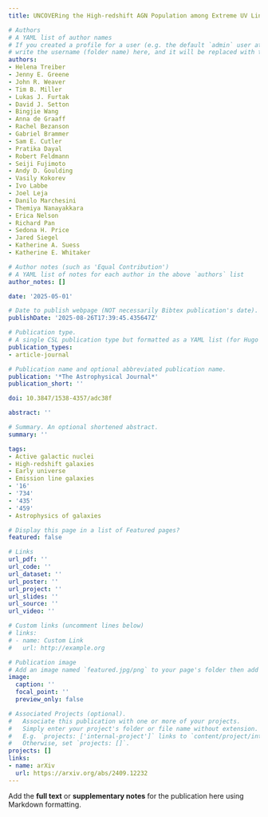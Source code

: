 ```yaml
---
title: UNCOVERing the High-redshift AGN Population among Extreme UV Line Emitters

# Authors
# A YAML list of author names
# If you created a profile for a user (e.g. the default `admin` user at `content/authors/admin/`), 
# write the username (folder name) here, and it will be replaced with their full name and linked to their profile.
authors:
- Helena Treiber
- Jenny E. Greene
- John R. Weaver
- Tim B. Miller
- Lukas J. Furtak
- David J. Setton
- Bingjie Wang
- Anna de Graaff
- Rachel Bezanson
- Gabriel Brammer
- Sam E. Cutler
- Pratika Dayal
- Robert Feldmann
- Seiji Fujimoto
- Andy D. Goulding
- Vasily Kokorev
- Ivo Labbe
- Joel Leja
- Danilo Marchesini
- Themiya Nanayakkara
- Erica Nelson
- Richard Pan
- Sedona H. Price
- Jared Siegel
- Katherine A. Suess
- Katherine E. Whitaker

# Author notes (such as 'Equal Contribution')
# A YAML list of notes for each author in the above `authors` list
author_notes: []

date: '2025-05-01'

# Date to publish webpage (NOT necessarily Bibtex publication's date).
publishDate: '2025-08-26T17:39:45.435647Z'

# Publication type.
# A single CSL publication type but formatted as a YAML list (for Hugo requirements).
publication_types:
- article-journal

# Publication name and optional abbreviated publication name.
publication: '*The Astrophysical Journal*'
publication_short: ''

doi: 10.3847/1538-4357/adc38f

abstract: ''

# Summary. An optional shortened abstract.
summary: ''

tags:
- Active galactic nuclei
- High-redshift galaxies
- Early universe
- Emission line galaxies
- '16'
- '734'
- '435'
- '459'
- Astrophysics of galaxies

# Display this page in a list of Featured pages?
featured: false

# Links
url_pdf: ''
url_code: ''
url_dataset: ''
url_poster: ''
url_project: ''
url_slides: ''
url_source: ''
url_video: ''

# Custom links (uncomment lines below)
# links:
# - name: Custom Link
#   url: http://example.org

# Publication image
# Add an image named `featured.jpg/png` to your page's folder then add a caption below.
image:
  caption: ''
  focal_point: ''
  preview_only: false

# Associated Projects (optional).
#   Associate this publication with one or more of your projects.
#   Simply enter your project's folder or file name without extension.
#   E.g. `projects: ['internal-project']` links to `content/project/internal-project/index.md`.
#   Otherwise, set `projects: []`.
projects: []
links:
- name: arXiv
  url: https://arxiv.org/abs/2409.12232
---
```


Add the **full text** or **supplementary notes** for the publication here using Markdown formatting.
